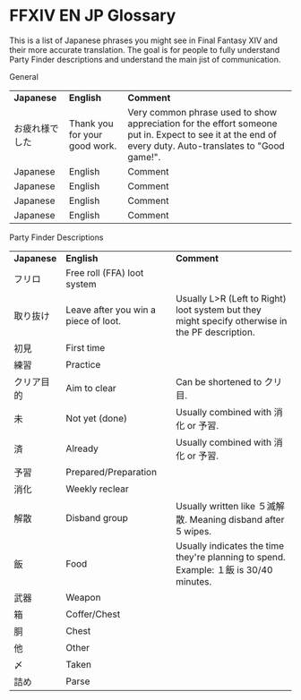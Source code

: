 # FFXIV EN JP Glossary

<!-- 
    <tr>
        <td>Japanese</td>
        <td>English</td>
        <td>Comment</td>
    </tr>
-->
This is a list of Japanese phrases you might see in Final Fantasy XIV and their more accurate translation.
The goal is for people to fully understand Party Finder descriptions and understand the main jist of communication.





General
<table>
    <tr>
        <td>
            <b>Japanese</b>
        </td>
        <td>
            <b>English</b>
        </td>
        <td>
            <b>Comment</b>
        </td>
    </tr>
    <tr>
        <td>お疲れ様でした</td>
        <td>Thank you for your good work.</td>
        <td>Very common phrase used to show appreciation for the effort someone put in. Expect to see it at the end of every duty. Auto-translates to "Good game!".</td>
    </tr>
    <tr>
        <td>Japanese</td>
        <td>English</td>
        <td>Comment</td>
    </tr>
    <tr>
        <td>Japanese</td>
        <td>English</td>
        <td>Comment</td>
    </tr>
    <tr>
        <td>Japanese</td>
        <td>English</td>
        <td>Comment</td>
    </tr>
    <tr>
        <td>Japanese</td>
        <td>English</td>
        <td>Comment</td>
    </tr>
  
</table>
Party Finder Descriptions
<table>
    <tr>
        <td>
            <b>Japanese</b>
        </td>
        <td>
            <b>English</b>
        </td>
        <td>
            <b>Comment</b>
        </td>
    </tr>
    <tr>
        <td>フリロ</td>
        <td>Free roll (FFA) loot system</td>
        <td></td>
    </tr>
    <tr>
        <td>取り抜け</td>
        <td>Leave after you win a piece of loot.</td>
        <td> Usually L>R (Left to Right) loot system but they might specify otherwise in the PF description.</td>
    </tr>
    <tr>
        <td>初見</td>
        <td>First time</td>
        <td></td>
    </tr>
    <tr>
        <td>練習</td>
        <td>Practice</td>
        <td></td>
    </tr>
    <tr>
        <td>クリア目的</td>
        <td>Aim to clear</td>
        <td>Can be shortened to クリ目.</td>
    </tr>
    <tr>
        <td>未</td>
        <td>Not yet (done)</td>
        <td>Usually combined with 消化 or 予習.</td>
    </tr>
    <tr>
        <td>済</td>
        <td>Already</td>
        <td>Usually combined with 消化 or 予習.</td>
    </tr>
    <tr>
        <td>予習</td>
        <td>Prepared/Preparation</td>
        <td></td>
    </tr>
    <tr>
        <td>消化</td>
        <td>Weekly reclear</td>
        <td></td>
    </tr>
    <tr>
        <td>解散</td>
        <td>Disband group</td>
        <td>Usually written like ５滅解散. Meaning disband after 5 wipes.</td>
    </tr>
    <tr>
        <td>飯</td>
        <td>Food</td>
        <td>Usually indicates the time they're planning to spend. Example: １飯 is 30/40 minutes.</td>
    </tr>
    <tr>
        <td>武器</td>
        <td>Weapon</td>
        <td></td>
    </tr>
    <tr>
        <td>箱</td>
        <td>Coffer/Chest</td>
        <td></td>
    </tr>
    <tr>
        <td>胴</td>
        <td>Chest</td>
        <td></td>
    </tr>
    <tr>
        <td>他</td>
        <td>Other</td>
        <td></td>
    </tr>
    <tr>
        <td>〆</td>
        <td>Taken</td>
        <td></td>
    </tr>
    <tr>
        <td>詰め</td>
        <td>Parse</td>
        <td></td>
    </tr>

  
</table>
